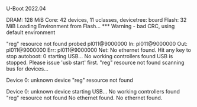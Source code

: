 U-Boot 2022.04

DRAM:  128 MiB
Core:  42 devices, 11 uclasses, devicetree: board
Flash: 32 MiB
Loading Environment from Flash... *** Warning - bad CRC, using default environment

"reg" resource not found
probed pl011@9000000
In:    pl011@9000000
Out:   pl011@9000000
Err:   pl011@9000000
Net:   No ethernet found.
Hit any key to stop autoboot:  0 
starting USB...
No working controllers found
USB is stopped. Please issue 'usb start' first.
"reg" resource not found
scanning bus for devices...

Device 0: unknown device
"reg" resource not found

Device 0: unknown device
starting USB...
No working controllers found
"reg" resource not found
No ethernet found.
No ethernet found.